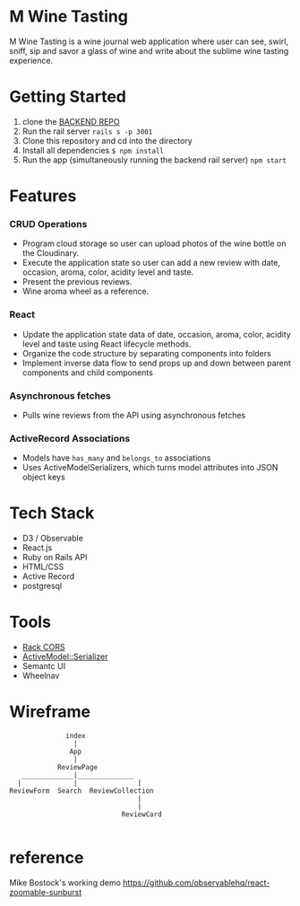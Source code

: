 # M Wine Tasting
M Wine Tasting is a wine journal web application where user can see, swirl, sniff, sip and savor a glass of wine and write about the sublime wine tasting experience.

# Getting Started
1. clone the [BACKEND REPO](https://github.com/labradorescence/mwine_tasting_backend)
2. Run the rail server `rails s -p 3001`
3. Clone this repository and cd into the directory
4. Install all dependencies `$ npm install`
5. Run the app (simultaneously running the backend rail server) `npm start`

# Features

### CRUD Operations
* Program cloud storage so user can upload photos of the wine bottle on the Cloudinary. 
* Execute the application state so user can add a new review with date, occasion, aroma, color, acidity level and taste. 
* Present the previous reviews.
* Wine aroma wheel as a reference.

### React
* Update the application state data of date, occasion, aroma, color, acidity level and taste using React lifecycle methods.
* Organize the code structure by separating components into folders
* Implement inverse data flow to send props up and down between parent components and child components

### Asynchronous fetches
* Pulls wine reviews from the API using asynchronous fetches

### ActiveRecord Associations
* Models have `has_many` and `belongs_to` associations
* Uses ActiveModelSerializers, which turns model attributes into JSON object keys

# Tech Stack
* D3 / Observable
* React.js
* Ruby on Rails API
* HTML/CSS
* Active Record
* postgresql

# Tools
* [Rack CORS](https://github.com/cyu/rack-cors)
* [ActiveModel::Serializer](https://github.com/rails-api/active_model_serializers)
* Semantc UI
* Wheelnav

# Wireframe

```
              index
                |
               App
                |
            ReviewPage
   _____________|______________
  |             |               |
ReviewForm  Search  ReviewCollection
                                |
                                |
                            ReviewCard
                            
```

# reference
 Mike Bostock's working demo https://github.com/observablehq/react-zoomable-sunburst

